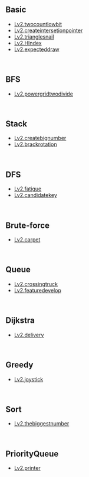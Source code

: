 
## Basic
- [Lv2.twocountlowbit](https://programmers.co.kr/learn/courses/30/lessons/77885?language=kotlin)
- [Lv2.createintersetionpointer](https://programmers.co.kr/learn/courses/30/lessons/87377?language=kotlin)
- [Lv2.trianglesnail](https://programmers.co.kr/learn/courses/30/lessons/68645?language=kotlin)
- [Lv2.HIndex](https://programmers.co.kr/learn/courses/30/lessons/42747?language=kotlin)
- [Lv2.expecteddraw](https://programmers.co.kr/learn/courses/30/lessons/12985?language=kotlin)
<br>

## BFS
- [Lv2.powergridtwodivide](https://programmers.co.kr/learn/courses/30/lessons/86971?language=kotlin)
<br>

## Stack
- [Lv2.createbignumber](https://programmers.co.kr/learn/courses/30/lessons/42883?language=kotlin)
- [Lv2.brackrotation](https://programmers.co.kr/learn/courses/30/lessons/76502?language=kotlin)
<br>

## DFS
- [Lv2.fatigue](https://programmers.co.kr/learn/courses/30/lessons/87946?language=kotlin)
- [Lv2.candidatekey](https://programmers.co.kr/learn/courses/30/lessons/42890?language=kotlin)
<br>

## Brute-force
- [Lv2.carpet](https://programmers.co.kr/learn/courses/30/lessons/42842?language=kotlin)
<br>

## Queue
- [Lv2.crossingtruck](https://programmers.co.kr/learn/courses/30/lessons/42583?language=kotlin)
- [Lv2.featuredevelop](https://programmers.co.kr/learn/courses/30/lessons/42586?language=kotlin)
<br>

## Dijkstra
- [Lv2.delivery](https://programmers.co.kr/learn/courses/30/lessons/12978?language=kotlin)
<br>

## Greedy
- [Lv2.joystick](https://programmers.co.kr/learn/courses/30/lessons/42860?language=kotlin)
<br>

## Sort
- [Lv2.thebiggestnumber](https://programmers.co.kr/learn/courses/30/lessons/42746?language=kotlin)
<br>

## PriorityQueue
- [Lv2.printer](https://programmers.co.kr/learn/courses/30/lessons/42587?language=kotlin)
<br>

